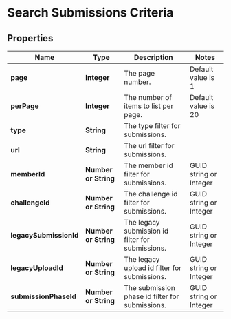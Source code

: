 # Search Submissions Criteria

## Properties
Name | Type | Description | Notes
------------ | ------------- | ------------- | -------------
**page** | **Integer** | The page number. | Default value is 1
**perPage** | **Integer** | The number of items to list per page. | Default value is 20
**type** | **String** | The type filter for submissions. |
**url** | **String** | The url filter for submissions. |
**memberId** | **Number or String** | The member id filter for submissions. | GUID string or Integer
**challengeId** | **Number or String** | The challenge id filter for submissions. | GUID string or Integer
**legacySubmissionId** | **Number or String** | The legacy submission id filter for submissions. | GUID string or Integer
**legacyUploadId** | **Number or String** | The legacy upload id filter for submissions. | GUID string or Integer
**submissionPhaseId** | **Number or String** | The submission phase id filter for submissions. | GUID string or Integer

